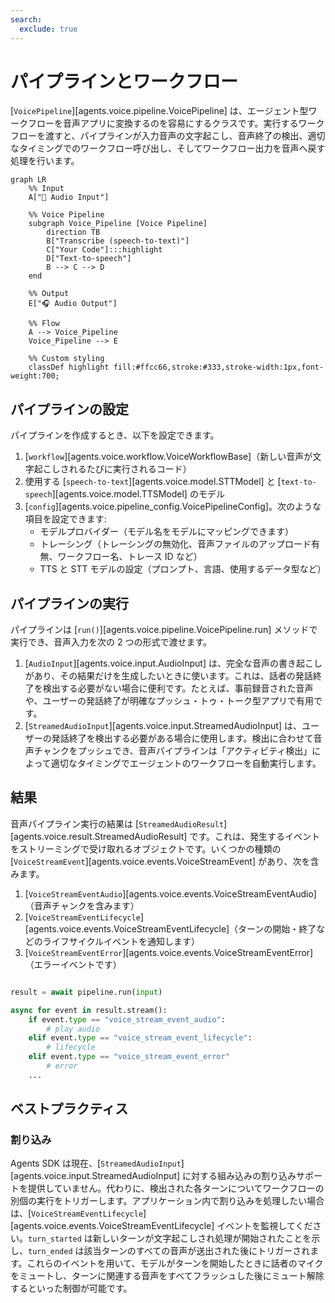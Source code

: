 ```yaml
---
search:
  exclude: true
---
```

# パイプラインとワークフロー

[`VoicePipeline`][agents.voice.pipeline.VoicePipeline] は、エージェント型ワークフローを音声アプリに変換するのを容易にするクラスです。実行するワークフローを渡すと、パイプラインが入力音声の文字起こし、音声終了の検出、適切なタイミングでのワークフロー呼び出し、そしてワークフロー出力を音声へ戻す処理を行います。

```mermaid
graph LR
    %% Input
    A["🎤 Audio Input"]

    %% Voice Pipeline
    subgraph Voice_Pipeline [Voice Pipeline]
        direction TB
        B["Transcribe (speech-to-text)"]
        C["Your Code"]:::highlight
        D["Text-to-speech"]
        B --> C --> D
    end

    %% Output
    E["🎧 Audio Output"]

    %% Flow
    A --> Voice_Pipeline
    Voice_Pipeline --> E

    %% Custom styling
    classDef highlight fill:#ffcc66,stroke:#333,stroke-width:1px,font-weight:700;

```

## パイプラインの設定

パイプラインを作成するとき、以下を設定できます。

1. [`workflow`][agents.voice.workflow.VoiceWorkflowBase]（新しい音声が文字起こしされるたびに実行されるコード）
2. 使用する [`speech-to-text`][agents.voice.model.STTModel] と [`text-to-speech`][agents.voice.model.TTSModel] のモデル
3. [`config`][agents.voice.pipeline_config.VoicePipelineConfig]。次のような項目を設定できます:
    - モデルプロバイダー（モデル名をモデルにマッピングできます）
    - トレーシング（トレーシングの無効化、音声ファイルのアップロード有無、ワークフロー名、トレース ID など）
    - TTS と STT モデルの設定（プロンプト、言語、使用するデータ型など）

## パイプラインの実行

パイプラインは [`run()`][agents.voice.pipeline.VoicePipeline.run] メソッドで実行でき、音声入力を次の 2 つの形式で渡せます。

1. [`AudioInput`][agents.voice.input.AudioInput] は、完全な音声の書き起こしがあり、その結果だけを生成したいときに使います。これは、話者の発話終了を検出する必要がない場合に便利です。たとえば、事前録音された音声や、ユーザーの発話終了が明確なプッシュ・トゥ・トーク型アプリで有用です。
2. [`StreamedAudioInput`][agents.voice.input.StreamedAudioInput] は、ユーザーの発話終了を検出する必要がある場合に使用します。検出に合わせて音声チャンクをプッシュでき、音声パイプラインは「アクティビティ検出」によって適切なタイミングでエージェントのワークフローを自動実行します。

## 結果

音声パイプライン実行の結果は [`StreamedAudioResult`][agents.voice.result.StreamedAudioResult] です。これは、発生するイベントをストリーミングで受け取れるオブジェクトです。いくつかの種類の [`VoiceStreamEvent`][agents.voice.events.VoiceStreamEvent] があり、次を含みます。

1. [`VoiceStreamEventAudio`][agents.voice.events.VoiceStreamEventAudio]（音声チャンクを含みます）
2. [`VoiceStreamEventLifecycle`][agents.voice.events.VoiceStreamEventLifecycle]（ターンの開始・終了などのライフサイクルイベントを通知します）
3. [`VoiceStreamEventError`][agents.voice.events.VoiceStreamEventError]（エラーイベントです）

```python

result = await pipeline.run(input)

async for event in result.stream():
    if event.type == "voice_stream_event_audio":
        # play audio
    elif event.type == "voice_stream_event_lifecycle":
        # lifecycle
    elif event.type == "voice_stream_event_error"
        # error
    ...
```

## ベストプラクティス

### 割り込み

Agents SDK は現在、[`StreamedAudioInput`][agents.voice.input.StreamedAudioInput] に対する組み込みの割り込みサポートを提供していません。代わりに、検出された各ターンについてワークフローの別個の実行をトリガーします。アプリケーション内で割り込みを処理したい場合は、[`VoiceStreamEventLifecycle`][agents.voice.events.VoiceStreamEventLifecycle] イベントを監視してください。`turn_started` は新しいターンが文字起こしされ処理が開始されたことを示し、`turn_ended` は該当ターンのすべての音声が送出された後にトリガーされます。これらのイベントを用いて、モデルがターンを開始したときに話者のマイクをミュートし、ターンに関連する音声をすべてフラッシュした後にミュート解除するといった制御が可能です。